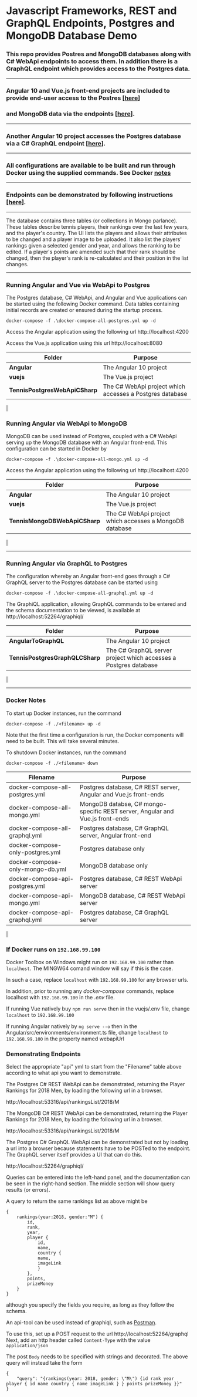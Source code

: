 # Javascript Frameworks, REST and GraphQL Endpoints, Postgres and MongoDB Database Demo

### This repo provides Postres and MongoDB databases along with C# WebApi endpoints to access them. In addition there is a GraphQL endpoint which provides access to the Postgres data.

---
### Angular 10 and Vue.js front-end projects are included to provide end-user access to the Postres \[[here](#Running-Angular-and-Vue-via-WebApi-to-Postgres)\]
### and MongoDB data via the endpoints \[[here](#Running-Angular-via-WebApi-to-MongoDB)\].
---
### Another Angular 10 project accesses the Postgres database via a C# GraphQL endpoint \[[here](#Running-Angular-via-GraphQL-to-Postgres)\].
---
### All configurations are available to be built and run through Docker using the supplied commands. See Docker [notes](#Docker-Notes)
---
### Endpoints can be demonstrated by following instructions \[[here](#Demonstrating-Endpoints)\].
---

The database contains three tables (or collections in Mongo parlance). These tables describe tennis players, their rankings over the last few years, and the player's country.
The UI lists the players and allows their attributes to be changed and a player image to be uploaded. It also list the players' rankings given a selected gender and year, and allows the ranking to be edited. If a player's points are amended such that their rank should be changed, then the player's rank is re-calculated and their position in the list changes.

---
### Running Angular and Vue via WebApi to Postgres
The Postgres database, C# WebApi, and Angular and Vue applications can be started using the following Docker command. Data tables containing initial records are created or ensured during the startup process.
```
docker-compose -f .\docker-compose-all-postgres.yml up -d
```

Access the Angular application using the following url http://localhost:4200


Access the Vue.js application using this url 
http://localhost:8080


|Folder |Purpose|
| -------- | -------- |
|**Angular** |The Angular 10 project|
|**vuejs** |The Vue.js project|
|**TennisPostgresWebApiCSharp** |The C# WebApi project which accesses a Postgres database|
|

### Running Angular via WebApi to MongoDB

MongoDB can be used instead of Postgres, coupled with a C# WebApi serving up the MongoDB database with an Angular front-end. This configuration can be started in Docker by 
```
docker-compose -f .\docker-compose-all-mongo.yml up -d
```

Access the Angular application using the following url http://localhost:4200



|Folder |Purpose|
| -------- | -------- |
|**Angular** |The Angular 10 project|
|**vuejs** |The Vue.js project|
|**TennisMongoDBWebApiCSharp** |The C# WebApi project which accesses a MongoDB database|
|

---
### Running Angular via GraphQL to Postgres

The configuration whereby an Angular front-end goes through a C# GraphQL server to the Postgres database can be started using
```
docker-compose -f .\docker-compose-all-graphql.yml up -d
```

The GraphiQL application, allowing GraphQL commands to be entered and the schema documentation to be viewed, is available at http://localhost:52264/graphiql/

|Folder |Purpose|
| -------- | -------- |
|**AngularToGraphQL**| The Angular 10 project|
|**TennisPostgresGraphQLCSharp**| The C# GraphQL server project which accesses a Postgres database|
|


---

### Docker Notes

To start up Docker instances, run the command
```
docker-compose -f ./<filename> up -d
```
Note that the first time a configuration is run, the Docker components will need to be built. This will take several minutes.

To shutdown Docker instances, run the command
```
docker-compose -f ./<filename> down
```
|Filename|Purpose|
|---|---|
|docker-compose-all-postgres.yml|Postgres database, C# REST server, Angular and Vue.js front-ends|
|docker-compose-all-mongo.yml|MongoDB databse, C# mongo-specific REST server, Angular and Vue.js front-ends|
|docker-compose-all-graphql.yml|Postgres database, C# GraphQL server, Angular front-end|
|docker-compose-only-postgres.yml|Postgres database only |
|docker-compose-only-mongo-db.yml|MongoDB database only |
|docker-compose-api-postgres.yml|Postgres database, C# REST WebApi server|
|docker-compose-api-mongo.yml|MongoDB database, C# REST WebApi server|
|docker-compose-api-graphql.yml|Postgres database, C# GraphQL server|
|


### If Docker runs on `192.168.99.100` 

Docker Toolbox on Windows might run on `192.168.99.100` rather than `localhost`. The MINGW64 comand window will say if this is the case.

In such a case, replace `localhost` with `192.168.99.100` for any browser urls. 

In addition, prior to running any *docker-compose* commands, replace localhost with `192.168.99.100` in the *.env* file.



If running Vue natively buy `npm run serve` then in the vuejs/.env file, change `localhost` to `192.168.99.100`

If running Angular natively by `ng serve --o` then in the Angular/src/environments/environment.ts file, change `localhost` to `192.168.99.100` in the property named webapiUrl


### Demonstrating Endpoints
Select the appropriate "api" yml to start  from the "Filename" table above according to what api you want to demonstrate.

The Postgres C# REST WebApi can be demonstrated, returning the Player Rankings for 2018 Men, by loading the following url in a browser.

http://localhost:53316/api/rankingsList/2018/M

The MongoDB C# REST WebApi can be demonstrated, returning the Player Rankings for 2018 Men, by loading the following url in a browser.

http://localhost:53316/api/rankingsList/2018/M

The Postgres C# GraphQL WebApi can be demonstrated but not by loading a url into a browser because statements have to be POSTed to the endpoint. The GraphQL server itself provides a UI that can do this.

http://localhost:52264/graphiql/

Queries can be entered into the left-hand panel, and the documentation can be seen in the right-hand section. The middle section will show query results (or errors).

A query to return the same rankings list as above might be 

```
{
    rankings(year:2018, gender:"M") {
        id,
        rank,
        year,
        player {
            id,
            name,
            country {
            name,
            imageLink
            }
        },
        points,
        prizeMoney
    }
}
```
although you specify the fields you require, as long as they follow the schema.

An api-tool can be used instead of graphiql, such as [Postman](https://www.postman.com/).

To use this, set up a POST request to the url http://localhost:52264/graphql
Next, add an http header called `Content-Type` with the value `application/json`

The post `Body` needs to be specified with strings and decorated. The above query will instead take the form
```
{
    "query": "{rankings(year: 2018, gender: \"M\") {id rank year player { id name country { name imageLink } } points prizeMoney }}"
}
```